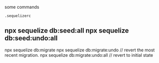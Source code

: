 some commands

`.sequelizerc`

npx sequelize db:seed:all
npx sequelize db:seed:undo:all
---------------------------------------------

npx sequelize db:migrate
npx sequelize db:migrate:undo               // revert the most recent migration.
npx sequelize db:migrate:undo:all           // revert to initial state


